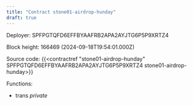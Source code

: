 ```yaml
---
title: "Contract stone01-airdrop-hunday"
draft: true
---
```

Deployer: SPFPGTQFD6EFFBYAAFRB2APA2AYJTG6P5P9XRTZ4


 



Block height: 166469 (2024-09-18T19:54:01.000Z)

Source code: {{<contractref "stone01-airdrop-hunday" SPFPGTQFD6EFFBYAAFRB2APA2AYJTG6P5P9XRTZ4 stone01-airdrop-hunday>}}

Functions:

* trans _private_
